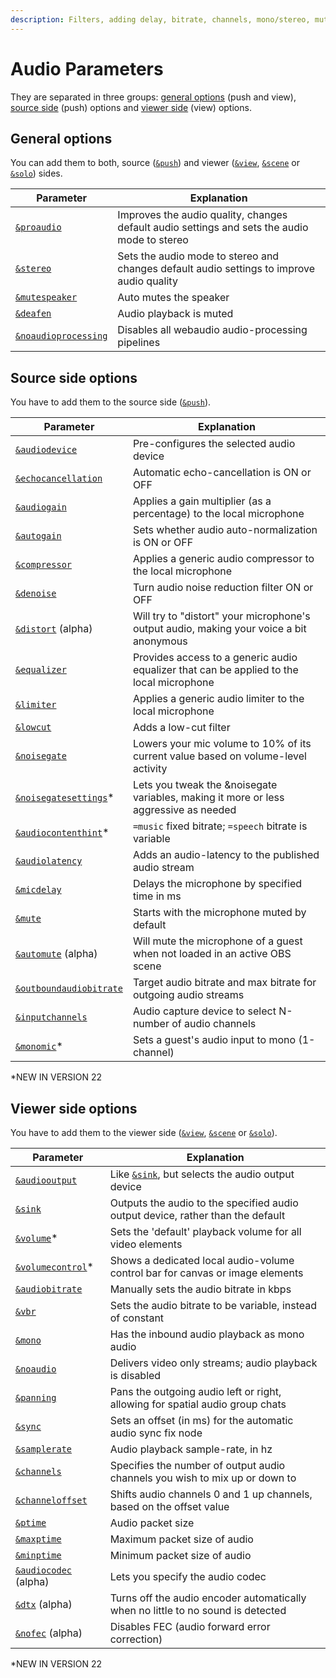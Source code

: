 ```yaml
---
description: Filters, adding delay, bitrate, channels, mono/stereo, muting guests etc.
---
```


# Audio Parameters

They are separated in three groups: [general options](./#general-options) (push and view), [source side](./#source-side-options) (push) options and [viewer side](./#viewer-side-options) (view) options.

## General options

You can add them to both, source ([`&push`](../../source-settings/push.md)) and viewer ([`&view`](../view-parameters/view.md), [`&scene`](../view-parameters/scene.md) or [`&solo`](../mixer-scene-parameters/and-solo.md)) sides.

| Parameter                                                           | Explanation                                                                                  |
| ------------------------------------------------------------------- | -------------------------------------------------------------------------------------------- |
| [`&proaudio`](and-proaudio.md)                                      | Improves the audio quality, changes default audio settings and sets the audio mode to stereo |
| [`&stereo`](../../general-settings/stereo.md)                       | Sets the audio mode to stereo and changes default audio settings to improve audio quality    |
| [`&mutespeaker`](../../source-settings/and-mutespeaker.md)          | Auto mutes the speaker                                                                       |
| [`&deafen`](../../general-settings/deafen.md)                       | Audio playback is muted                                                                      |
| [`&noaudioprocessing`](../../general-settings/noaudioprocessing.md) | Disables all webaudio audio-processing pipelines                                             |

## Source side options

You have to add them to the source side ([`&push`](../../source-settings/push.md)).

| Parameter                                                                    | Explanation                                                                              |
| ---------------------------------------------------------------------------- | ---------------------------------------------------------------------------------------- |
| [`&audiodevice`](../../source-settings/audiodevice.md)                       | Pre-configures the selected audio device                                                 |
| [`&echocancellation`](../../source-settings/aec.md)                          | Automatic echo-cancellation is ON or OFF                                                 |
| [`&audiogain`](and-audiogain.md)                                             | Applies a gain multiplier (as a percentage) to the local microphone                      |
| [`&autogain`](../../source-settings/autogain.md)                             | Sets whether audio auto-normalization is ON or OFF                                       |
| [`&compressor`](../../source-settings/and-compressor.md)                     | Applies a generic audio compressor to the local microphone                               |
| [`&denoise`](../../source-settings/and-denoise.md)                           | Turn audio noise reduction filter ON or OFF                                              |
| [`&distort`](and-distort-alpha.md) (alpha)                                   | Will try to "distort" your microphone's output audio, making your voice a bit anonymous  |
| [`&equalizer`](../../source-settings/and-equalizer.md)                       | Provides access to a generic audio equalizer that can be applied to the local microphone |
| [`&limiter`](../../source-settings/and-limiter.md)                           | Applies a generic audio limiter to the local microphone                                  |
| [`&lowcut`](../../source-settings/lowcut.md)                                 | Adds a low-cut filter                                                                    |
| [`&noisegate`](../../source-settings/noisegate.md)                           | Lowers your mic volume to 10% of its current value based on volume-level activity        |
| [`&noisegatesettings`](and-noisegatesettings.md)\*                           | Lets you tweak the \&noisegate variables, making it more or less aggressive as needed    |
| [`&audiocontenthint`](and-audiocontenthint.md)\*                             | `=music` fixed bitrate; `=speech` bitrate is variable                                    |
| [`&audiolatency`](../../newly-added-parameters/and-audiolatency.md)          | Adds an audio-latency to the published audio stream                                      |
| [`&micdelay`](../../source-settings/and-micdelay.md)                         | Delays the microphone by specified time in ms                                            |
| [`&mute`](../../source-settings/and-mute.md)                                 | Starts with the microphone muted by default                                              |
| [`&automute`](and-automute-alpha.md) (alpha)                                 | Will mute the microphone of a guest when not loaded in an active OBS scene               |
| [`&outboundaudiobitrate`](../../source-settings/and-outboundaudiobitrate.md) | Target audio bitrate and max bitrate for outgoing audio streams                          |
| [`&inputchannels`](and-inputchannels.md)                                     | Audio capture device to select N-number of audio channels                                |
| [`&monomic`](and-monomic.md)\*                                               | Sets a guest's audio input to mono (1-channel)                                           |

\*NEW IN VERSION 22

## **Viewer side options**

You have to add them to the viewer side ([`&view`](../view-parameters/view.md), [`&scene`](../view-parameters/scene.md) or [`&solo`](../mixer-scene-parameters/and-solo.md)).

| Parameter                                                   | Explanation                                                                         |
| ----------------------------------------------------------- | ----------------------------------------------------------------------------------- |
| [`&audiooutput`](../setup-parameters/and-audiooutput.md)    | Like [`&sink`](../view-parameters/and-sink.md), but selects the audio output device |
| [`&sink`](../view-parameters/and-sink.md)                   | Outputs the audio to the specified audio output device, rather than the default     |
| [`&volume`](and-volume.md)\*                                | Sets the 'default' playback volume for all video elements                           |
| [`&volumecontrol`](and-volumecontrol.md)\*                  | Shows a dedicated local audio-volume control bar for canvas or image elements       |
| [`&audiobitrate`](../view-parameters/audiobitrate.md)       | Manually sets the audio bitrate in kbps                                             |
| [`&vbr`](../view-parameters/vbr.md)                         | Sets the audio bitrate to be variable, instead of constant                          |
| [`&mono`](../view-parameters/mono.md)                       | Has the inbound audio playback as mono audio                                        |
| [`&noaudio`](../view-parameters/noaudio.md)                 | Delivers video only streams; audio playback is disabled                             |
| [`&panning`](../view-parameters/and-panning.md)             | Pans the outgoing audio left or right, allowing for spatial audio group chats       |
| [`&sync`](../view-parameters/sync.md)                       | Sets an offset (in ms) for the automatic audio sync fix node                        |
| [`&samplerate`](../view-parameters/and-samplerate.md)       | Audio playback sample-rate, in hz                                                   |
| [`&channels`](../view-parameters/and-channels.md)           | Specifies the number of output audio channels you wish to mix up or down to         |
| [`&channeloffset`](../view-parameters/and-channeloffset.md) | Shifts audio channels 0 and 1 up channels, based on the offset value                |
| [`&ptime`](../view-parameters/and-ptime.md)                 | Audio packet size                                                                   |
| [`&maxptime`](../view-parameters/and-maxptime.md)           | Maximum packet size of audio                                                        |
| [`&minptime`](../view-parameters/minptime.md)               | Minimum packet size of audio                                                        |
| [`&audiocodec`](minptime-1.md) (alpha)                      | Lets you specify the audio codec                                                    |
| [`&dtx`](minptime-2.md) (alpha)                             | Turns off the audio encoder automatically when no little to no sound is detected    |
| [`&nofec`](minptime-3.md) (alpha)                           | Disables FEC (audio forward error correction)                                       |

\*NEW IN VERSION 22

